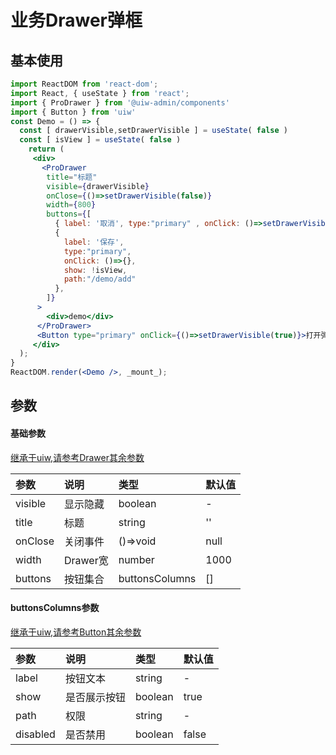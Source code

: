 # 业务Drawer弹框

<!--ProDrawer-->

## 基本使用
<!--rehype:bgWhite=true&codeSandbox=true&codePen=true-->
```jsx
import ReactDOM from 'react-dom';
import React, { useState } from 'react';
import { ProDrawer } from '@uiw-admin/components'
import { Button } from 'uiw'
const Demo = () => {
  const [ drawerVisible,setDrawerVisible ] = useState( false )
  const [ isView ] = useState( false )
    return (
     <div>
       <ProDrawer
        title="标题"
        visible={drawerVisible}
        onClose={()=>setDrawerVisible(false)}
        width={800}
        buttons={[
          { label: '取消', type:"primary" , onClick: ()=>setDrawerVisible(false) },
          {
            label: '保存',
            type:"primary",
            onClick: ()=>{},
            show: !isView,
            path:"/demo/add"
          },
        ]}
      >
        <div>demo</div>
      </ProDrawer>
      <Button type="primary" onClick={()=>setDrawerVisible(true)}>打开弹框</Button>
     </div>
  );
}
ReactDOM.render(<Demo />, _mount_);
```

## 参数

#### 基础参数
[继承于uiw,请参考Drawer其余参数](https://uiwjs.github.io/#/components/drawer)

| 参数       | 说明                                                 | 类型          | 默认值 |
| :--------- | :--------------------------------------------------- | :------------ | :----- |
| visible | 显示隐藏                                              | boolean     |   -   |
| title    | 标题                            | string      |  ''    |
| onClose     | 关闭事件                                  | ()=>void       | null  |
| width    | Drawer宽                                       | number       | 1000   |
| buttons   | 按钮集合                                       | buttonsColumns       | []   |


#### buttonsColumns参数
[继承于uiw,请参考Button其余参数](https://uiwjs.github.io/#/components/button)

| 参数       | 说明                                                   | 类型                     | 默认值 |
| :--------- | :--------------------------------------------------- | :------------------------| :----- |
| label      | 按钮文本   | string                   |   -   |
| show      | 	是否展示按钮       | boolean	 |  true
| path      | 	权限       | string	 |  - |
| disabled      | 	是否禁用       | boolean	 |  false |


